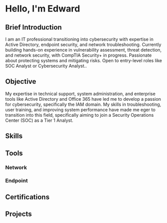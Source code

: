 # Hello, I'm Edward 
<a href="[https://www.linkedin.com/in/edwardorteganunez/" /></a>

## Brief Introduction

I am an IT professional transitioning into cybersecurity with expertise in Active Directory, endpoint security, and network troubleshooting. Currently building hands-on experience in vulnerability assessment, threat detection, and network security, with CompTIA Security+ in progress. Passionate about protecting systems and mitigating risks. Open to entry-level roles like SOC Analyst or Cybersecurity Analyst..

## Objective

My expertise in technical support, system administration, and enterprise tools like Active Directory and Office 365 have led me to develop a passion for cybersecurity, specifically the IAM domain. My skills in troubleshooting, user training, and improving system performance have made me eger to transition into this field, specifically aiming to join a Security Operations Center (SOC) as a Tier 1 Analyst.

## Skills


## Tools

### Network


### Endpoint


## Certifications

## Projects
